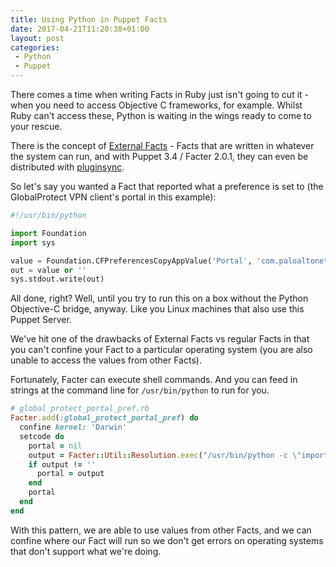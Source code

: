 ```yaml
---
title: Using Python in Puppet Facts
date: 2017-04-21T11:20:38+01:00
layout: post
categories:
 - Python
 - Puppet
---
```


There comes a time when writing Facts in Ruby just isn't going to cut it - when you need to access Objective C frameworks, for example. Whilst Ruby can't access these, Python is waiting in the wings ready to come to your rescue.

There is the concept of [External Facts](https://docs.puppet.com/facter/3.6/custom_facts.html#what-are-external-facts) - Facts that are written in whatever the system can run, and with Puppet 3.4 / Facter 2.0.1, they can even be distributed with [pluginsync](https://docs.puppet.com/puppet/4.10/plugins_in_modules.html#auto-download-of-agent-side-plugins-pluginsync).

So let's say you wanted a Fact that reported what a preference is set to (the GlobalProtect VPN client's portal in this example):

``` python facts.d/global_protect_portal_pref.py
#!/usr/bin/python

import Foundation
import sys

value = Foundation.CFPreferencesCopyAppValue('Portal', 'com.paloaltonetworks.GlobalProtect')
out = value or ''
sys.stdout.write(out)
```

All done, right? Well, until you try to run this on a box without the Python Objective-C bridge, anyway. Like you Linux machines that also use this Puppet Server.

We've hit one of the drawbacks of External Facts vs regular Facts in that you can't confine your Fact to a particular operating system (you are also unable to access the values from other Facts).

Fortunately, Facter can execute shell commands. And you can feed in strings at the command line for `/usr/bin/python` to run for you.

``` ruby lib/facter/global_protect_portal_pref.rb
# global_protect_portal_pref.rb
Facter.add(:global_protect_portal_pref) do
  confine kernel: 'Darwin'
  setcode do
    portal = nil
    output = Facter::Util::Resolution.exec("/usr/bin/python -c \"import Foundation; import sys; value = Foundation.CFPreferencesCopyAppValue('Portal', 'com.paloaltonetworks.GlobalProtect'); out = value or ''; sys.stdout.write(out);\"")
    if output != ''
      portal = output
    end
    portal
  end
end
```

With this pattern, we are able to use values from other Facts, and we can confine where our Fact will run so we don't get errors on operating systems that don't support what we're doing.
